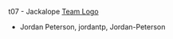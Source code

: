 t07 - Jackalope
[Team 
Logo](https://i.pinimg.com/236x/61/0a/28/610a28a7764e4b0c6b84da13d7f76c39--modern-art-bunnies.jpg)

* Jordan Peterson, jordantp, Jordan-Peterson
